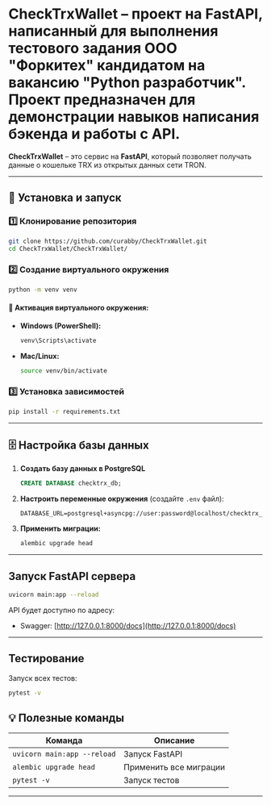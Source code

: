 # **CheckTrxWallet** – проект на FastAPI, написанный для выполнения тестового задания ООО "Форкитех" кандидатом на вакансию "Python разработчик". Проект предназначен для демонстрации навыков написания бэкенда и работы с API.  


**CheckTrxWallet** – это сервис на **FastAPI**, который позволяет получать данные о кошельке TRX из открытых данных сети TRON.

---

## 🔧 Установка и запуск

### 1️⃣ Клонирование репозитория
```sh
git clone https://github.com/curabby/CheckTrxWallet.git
cd CheckTrxWallet/CheckTrxWallet/
```

### 2️⃣ Создание виртуального окружения
```sh
python -m venv venv
```
#### 🔹 **Активация виртуального окружения:**
- **Windows (PowerShell):**  
  ```sh
  venv\Scripts\activate
  ```
- **Mac/Linux:**  
  ```sh
  source venv/bin/activate
  ```

### 3️⃣ Установка зависимостей
```sh
pip install -r requirements.txt
```

---

## 🗄️ Настройка базы данных

1. **Создать базу данных в PostgreSQL**
   ```sql
   CREATE DATABASE checktrx_db;
   ```

2. **Настроить переменные окружения** (создайте `.env` файл):
   ```
   DATABASE_URL=postgresql+asyncpg://user:password@localhost/checktrx_db
   ```

3. **Применить миграции:**
   ```sh
   alembic upgrade head
   ```

---

##  Запуск FastAPI сервера
```sh
uvicorn main:app --reload
```
API будет доступно по адресу:  
- Swagger: [http://127.0.0.1:8000/docs](http://127.0.0.1:8000/docs)

---

## Тестирование
Запуск всех тестов:
```sh
pytest -v
```


## 💡 Полезные команды

| Команда | Описание |
|---------|----------|
| `uvicorn main:app --reload` | Запуск FastAPI |
| `alembic upgrade head` | Применить все миграции |
| `pytest -v` | Запуск тестов |

---


